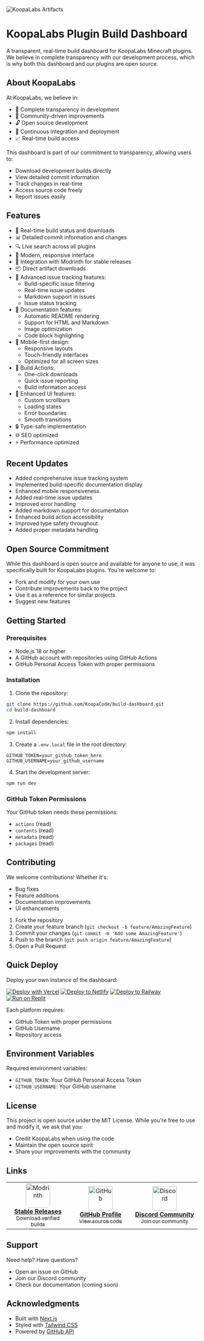 ![KoopaLabs Artifacts](https://lapislabs.dev/images/KoopaLabsArtifcates.png)

# KoopaLabs Plugin Build Dashboard

A transparent, real-time build dashboard for KoopaLabs Minecraft plugins. We believe in complete transparency with our development process, which is why both this dashboard and our plugins are open source.

## About KoopaLabs

At KoopaLabs, we believe in:
- 🌟 Complete transparency in development
- 🤝 Community-driven improvements
- 🔓 Open source development
- 🚀 Continuous integration and deployment
- 📈 Real-time build access

This dashboard is part of our commitment to transparency, allowing users to:
- Download development builds directly
- View detailed commit information
- Track changes in real-time
- Access source code freely
- Report issues easily

## Features

- 🚀 Real-time build status and downloads
- 📊 Detailed commit information and changes
- 🔍 Live search across all plugins
- 🎨 Modern, responsive interface
- 🔗 Integration with Modrinth for stable releases
- 📦 Direct artifact downloads
- 🐛 Advanced issue tracking features:
  - Build-specific issue filtering
  - Real-time issue updates
  - Markdown support in issues
  - Issue status tracking
- 📝 Documentation features:
  - Automatic README rendering
  - Support for HTML and Markdown
  - Image optimization
  - Code block highlighting
- 📱 Mobile-first design:
  - Responsive layouts
  - Touch-friendly interfaces
  - Optimized for all screen sizes
- 🔄 Build Actions:
  - One-click downloads
  - Quick issue reporting
  - Build information access
- 🎯 Enhanced UI features:
  - Custom scrollbars
  - Loading states
  - Error boundaries
  - Smooth transitions
- 🔒 Type-safe implementation
- 🌐 SEO optimized
- ⚡ Performance optimized

## Recent Updates

- Added comprehensive issue tracking system
- Implemented build-specific documentation display
- Enhanced mobile responsiveness
- Added real-time issue updates
- Improved error handling
- Added markdown support for documentation
- Enhanced build action accessibility
- Improved type safety throughout
- Added proper metadata handling

## Open Source Commitment

While this dashboard is open source and available for anyone to use, it was specifically built for KoopaLabs plugins. You're welcome to:
- Fork and modify for your own use
- Contribute improvements back to the project
- Use it as a reference for similar projects
- Suggest new features

## Getting Started

### Prerequisites

- Node.js 18 or higher
- A GitHub account with repositories using GitHub Actions
- GitHub Personal Access Token with proper permissions

### Installation

1. Clone the repository:
```bash
git clone https://github.com/KoopaCode/build-dashboard.git
cd build-dashboard
```

2. Install dependencies:
```bash
npm install
```

3. Create a `.env.local` file in the root directory:
```env
GITHUB_TOKEN=your_github_token_here
GITHUB_USERNAME=your_github_username
```

4. Start the development server:
```bash
npm run dev
```

### GitHub Token Permissions

Your GitHub token needs these permissions:
- `actions` (read)
- `contents` (read)
- `metadata` (read)
- `packages` (read)

## Contributing

We welcome contributions! Whether it's:
- Bug fixes
- Feature additions
- Documentation improvements
- UI enhancements

1. Fork the repository
2. Create your feature branch (`git checkout -b feature/AmazingFeature`)
3. Commit your changes (`git commit -m 'Add some AmazingFeature'`)
4. Push to the branch (`git push origin feature/AmazingFeature`)
5. Open a Pull Request

## Quick Deploy

Deploy your own instance of the dashboard:

[![Deploy with Vercel](https://vercel.com/button)](https://vercel.com/new/clone?repository-url=https%3A%2F%2Fgithub.com%2FKoopaCode%2Fartifact-dashboard&env=GITHUB_TOKEN,GITHUB_USERNAME&envDescription=GitHub%20credentials%20needed%20for%20the%20dashboard%20to%20function&envLink=https%3A%2F%2Fgithub.com%2Fsettings%2Ftokens)
[![Deploy to Netlify](https://www.netlify.com/img/deploy/button.svg)](https://app.netlify.com/start/deploy?repository=https://github.com/KoopaCode/artifact-dashboard)
[![Deploy to Railway](https://railway.app/button.svg)](https://railway.app/template/artifact-dashboard)
[![Run on Replit](https://replit.com/badge/github/KoopaCode/artifact-dashboard)](https://replit.com/github/KoopaCode/artifact-dashboard)

Each platform requires:
- GitHub Token with proper permissions
- GitHub Username
- Repository access

## Environment Variables

Required environment variables:
- `GITHUB_TOKEN`: Your GitHub Personal Access Token
- `GITHUB_USERNAME`: Your GitHub username

## License

This project is open source under the MIT License. While you're free to use and modify it, we ask that you:
- Credit KoopaLabs when using the code
- Maintain the open source spirit
- Share your improvements with the community

## Links

<div align="center">
  <table>
    <tr>
      <td align="center" width="200">
        <a href="https://modrinth.com/user/Koopa">
          <img src="https://cdn.modrinth.com/modrinth-new.png" alt="Modrinth" width="64" height="64" style="border-radius: 8px"/>
          <br />
          <b>Stable Releases</b>
          <br />
          <sub>Download verified builds</sub>
        </a>
      </td>
      <td align="center" width="200">
        <a href="https://github.com/KoopaCode">
          <img src="https://github.githubassets.com/images/modules/logos_page/GitHub-Mark.png" alt="GitHub" width="64" height="64"/>
          <br />
          <b>GitHub Profile</b>
          <br />
          <sub>View source code</sub>
        </a>
      </td>
      <td align="center" width="200">
        <a href="https://discord.gg/KmHGjaHWct">
          <img src="https://cdn.prod.website-files.com/6257adef93867e50d84d30e2/636e0a6a49cf127bf92de1e2_icon_clyde_blurple_RGB.png" alt="Discord" width="64" height="64"/>
          <br />
          <b>Discord Community</b>
          <br />
          <sub>Join our community</sub>
        </a>
      </td>
    </tr>
  </table>
</div>

## Support

Need help? Have questions?
- Open an issue on GitHub
- Join our Discord community
- Check our documentation (coming soon)

## Acknowledgments

- Built with [Next.js](https://nextjs.org/)
- Styled with [Tailwind CSS](https://tailwindcss.com/)
- Powered by [GitHub API](https://docs.github.com/en/rest)